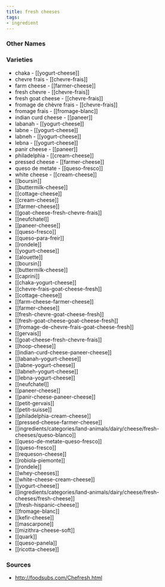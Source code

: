 ```yaml
---
title: fresh cheeses
tags:
- ingredient
---
```



### Other Names


### Varieties

* chaka - [[yogurt-cheese]]
* chevre frais - [[chevre-frais]]
* farm cheese - [[farmer-cheese]]
* fresh chevre - [[chevre-frais]]
* fresh goat cheese - [[chevre-frais]]
* fromage de chèvre frais - [[chevre-frais]]
* fromage frais - [[fromage-blanc]]
* indian curd cheese - [[paneer]]
* labanah - [[yogurt-cheese]]
* labne - [[yogurt-cheese]]
* labneh - [[yogurt-cheese]]
* lebna - [[yogurt-cheese]]
* panir cheese - [[paneer]]
* philadelphia - [[cream-cheese]]
* pressed cheese - [[farmer-cheese]]
* queso de metate - [[queso-fresco]]
* white cheese - [[cream-cheese]]
* [[boursin]]
* [[buttermilk-cheese]]
* [[cottage-cheese]]
* [[cream-cheese]]
* [[farmer-cheese]]
* [[goat-cheese-fresh-chevre-frais]]
* [[neufchatel]]
* [[paneer-cheese]]
* [[queso-fresco]]
* [[queso-para-freir]]
* [[rondele]]
* [[yogurt-cheese]]
* [[alouette]]
* [[boursin]]
* [[buttermilk-cheese]]
* [[caprini]]
* [[chaka-yogurt-cheese]]
* [[chevre-frais-goat-cheese-fresh]]
* [[cottage-cheese]]
* [[farm-cheese-farmer-cheese]]
* [[farmer-cheese]]
* [[fresh-chevre-goat-cheese-fresh]]
* [[fresh-goat-cheese-goat-cheese-fresh]]
* [[fromage-de-chevre-frais-goat-cheese-fresh]]
* [[gervais]]
* [[goat-cheese-fresh-chevre-frais]]
* [[hoop-cheese]]
* [[indian-curd-cheese-paneer-cheese]]
* [[labanah-yogurt-cheese]]
* [[labne-yogurt-cheese]]
* [[labneh-yogurt-cheese]]
* [[lebna-yogurt-cheese]]
* [[neufchatel]]
* [[paneer-cheese]]
* [[panir-cheese-paneer-cheese]]
* [[petit-gervais]]
* [[petit-suisse]]
* [[philadelphia-cream-cheese]]
* [[pressed-cheese-farmer-cheese]]
* [[ingredients/categories/land-animals/dairy/cheese/fresh-cheeses/queso-blanco]]
* [[queso-de-metate-queso-fresco]]
* [[queso-fresco]]
* [[requeson-cheese]]
* [[robiola-piemonte]]
* [[rondele]]
* [[whey-cheeses]]
* [[white-cheese-cream-cheese]]
* [[yogurt-cheese]]
* [[ingredients/categories/land-animals/dairy/cheese/fresh-cheeses/fresh-cheese]]
* [[fresh-hispanic-cheese]]
* [[fromage-blanc]]
* [[kefir-cheese]]
* [[mascarpone]]
* [[mizithra-cheese-soft]]
* [[quark]]
* [[queso-panela]]
* [[ricotta-cheese]]

### Sources
* http://foodsubs.com/Chefresh.html
